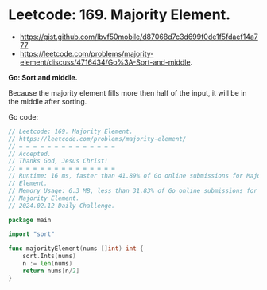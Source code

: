 # Leetcode: 169. Majority Element.

- https://gist.github.com/lbvf50mobile/d87068d7c3d699f0de1f5fdaef14a777
- https://leetcode.com/problems/majority-element/discuss/4716434/Go%3A-Sort-and-middle.

**Go: Sort and middle.**

Because the majority element fills more then half of the input, it will be in
the middle after sorting.

Go code:
```Go
// Leetcode: 169. Majority Element.
// https://leetcode.com/problems/majority-element/
// = = = = = = = = = = = = = =
// Accepted.
// Thanks God, Jesus Christ!
// = = = = = = = = = = = = = =
// Runtime: 16 ms, faster than 41.89% of Go online submissions for Majority
// Element.
// Memory Usage: 6.3 MB, less than 31.83% of Go online submissions for
// Majority Element.
// 2024.02.12 Daily Challenge.

package main

import "sort"

func majorityElement(nums []int) int {
	sort.Ints(nums)
	n := len(nums)
	return nums[n/2]
}
```
